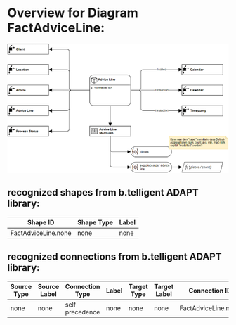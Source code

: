 # Overview for Diagram **FactAdviceLine**:

![Diagram FactAdviceLine](../png/FactAdviceLine.png)
## recognized shapes from b.telligent ADAPT library:

|Shape ID|Shape Type|Label|
|--------|----------|-----|
|FactAdviceLine.none|none|none|

## recognized connections from b.telligent ADAPT library:

|Source Type|Source Label|Connection Type|Label|Target Type|Target Label|Connection ID|Source ID|Target ID|
|-----------|------------|---------------|-----|-----------|------------|-------------|---------|---------|
|none|none|self precedence|none|none|none|FactAdviceLine.none|FactAdviceLine.none|FactAdviceLine.none
